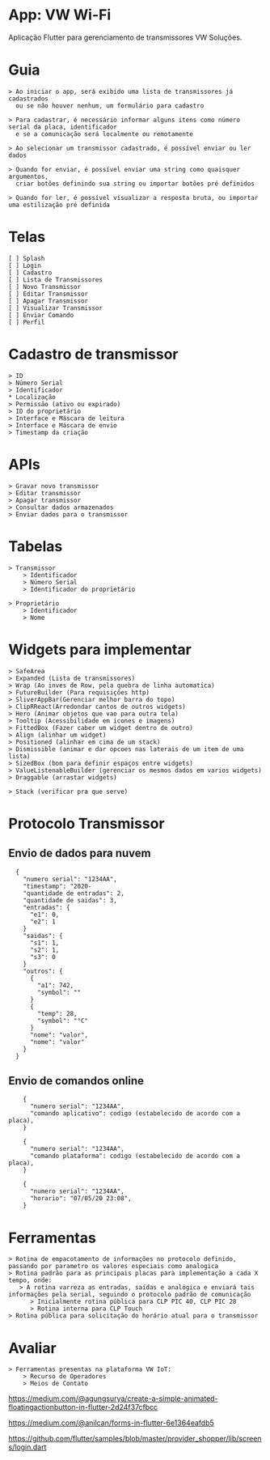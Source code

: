 # App: VW Wi-Fi 

Aplicação Flutter para gerenciamento de transmissores VW Soluções.

# Guia
    > Ao iniciar o app, será exibido uma lista de transmissores já cadastrados
      ou se não houver nenhum, um formulário para cadastro
    
    > Para cadastrar, é necessário informar alguns itens como número serial da placa, identificador 
      e se a comunicação será localmente ou remotamente

    > Ao selecionar um transmissor cadastrado, é possível enviar ou ler dados

    > Quando for enviar, é possível enviar uma string como quaisquer argumentos,
      criar botões definindo sua string ou importar botões pré definidos 

    > Quando for ler, é possível visualizar a resposta bruta, ou importar uma estilização pré definida

# Telas
    [ ] Splash
    [ ] Login
    [ ] Cadastro
    [ ] Lista de Transmissores
    [ ] Novo Transmissor
    [ ] Editar Transmissor
    [ ] Apagar Transmissor
    [ ] Visualizar Transmissor
    [ ] Enviar Comando
    [ ] Perfil

# Cadastro de transmissor
    > ID
    > Número Serial
    > Identificador
    * Localização
    > Permissão (ativo ou expirado) 
    > ID do proprietário
    > Interface e Máscara de leitura
    > Interface e Máscara de envio
    > Timestamp da criação

# APIs
    > Gravar novo transmissor
    > Editar transmissor
    > Apagar transmissor
    > Consultar dados armazenados
    > Enviar dados para o transmissor

# Tabelas
    > Transmissor
        > Identificador
        > Número Serial
        > Identificador do proprietário

    > Proprietário
        > Identificador
        > Nome

# Widgets para implementar
    > SafeArea
    > Expanded (Lista de transmissores)
    > Wrap (Ao inves de Row, pela quebra de linha automatica)
    > FutureBuilder (Para requisições http)
    > SliverAppBar(Gerenciar melhor barra do topo)
    > ClipRReact(Arredondar cantos de outros widgets)
    > Hero (Animar objetos que vao para outra tela)
    > Tooltip (Acessibilidade em icones e imagens)
    > FittedBox (Fazer caber um widget dentro de outro)
    > Align (alinhar um widget)
    > Positioned (alinhar em cima de um stack)
    > Dismissible (animar e dar opcoes nas laterais de um item de uma lista)
    > SizedBox (bom para definir espaços entre widgets)
    > ValueListenableBuilder (gerenciar os mesmos dados em varios widgets)
    > Draggable (arrastar widgets)

    > Stack (verificar pra que serve)

# Protocolo Transmissor
   
## Envio de dados para nuvem
```
  {
    "numero serial": "1234AA",
    "timestamp": "2020-
    "quantidade de entradas": 2,
    "quantidade de saidas": 3,
    "entradas": {
      "e1": 0,
      "e2": 1
    }
    "saidas": {
      "s1": 1,
      "s2": 1,
      "s3": 0
    }
    "outros": {
      {
        "a1": 742,
        "symbol": ""
      }
      {
        "temp": 28,
        "symbol": "°C"
      }
      "nome": "valor",
      "nome": "valor"
    }
  }
```
## Envio de comandos online
```
    {
      "numero serial": "1234AA",
      "comando aplicativo": codigo (estabelecido de acordo com a placa),
    }
```
```
    {
      "numero serial": "1234AA",
      "comando plataforma": codigo (estabelecido de acordo com a placa),
    }
```
```
    {
      "numero serial": "1234AA",
      "horario": "07/05/20 23:08",
    }
```

# Ferramentas
    > Rotina de empacotamento de informações no protocolo definido, passando por parametro os valores especiais como analogica
    > Rotina padrão para as principais placas para implementação a cada X tempo, onde:
       > A rotina varreza as entradas, saídas e analógica e enviará tais informações pela serial, seguindo o protocolo padrão de comunicação
          > Inicialmente rotina pública para CLP PIC 40, CLP PIC 28
          > Rotina interna para CLP Touch
    > Rotina pública para solicitação do horário atual para o transmissor

# Avaliar
    > Ferramentas presentas na plataforma VW IoT:
        > Recurso de Operadores
        > Meios de Contato

https://medium.com/@agungsurya/create-a-simple-animated-floatingactionbutton-in-flutter-2d24f37cfbcc

https://medium.com/@anilcan/forms-in-flutter-6e1364eafdb5

https://github.com/flutter/samples/blob/master/provider_shopper/lib/screens/login.dart